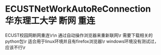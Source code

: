 # ECUSTNetWorkAutoReConnection 华东理工大学 断网 重连
ECUST校园网断网重连\r\n
通过自动操作浏览器来重新联网\r
需要下载相关的python包\r
适合用于linux环境并且有firefox浏览器\r
windows环境没有测试过，应该不行\r
